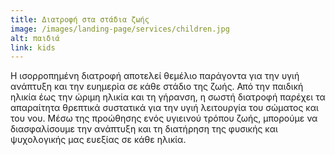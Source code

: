 ```yaml
---
title: Διατροφή στα στάδια ζωής
image: /images/landing-page/services/children.jpg
alt: παιδιά
link: kids
---
```


Η ισορροπημένη διατροφή αποτελεί θεμέλιο παράγοντα για την υγιή ανάπτυξη και την ευημερία σε κάθε στάδιο της ζωής. Από την παιδική ηλικία έως την ώριμη ηλικία και τη γήρανση, η σωστή διατροφή παρέχει τα απαραίτητα θρεπτικά συστατικά για την υγιή λειτουργία του σώματος και του νου. Μέσω της προώθησης ενός υγιεινού τρόπου ζωής, μπορούμε να διασφαλίσουμε την ανάπτυξη και τη διατήρηση της φυσικής και ψυχολογικής μας ευεξίας σε κάθε ηλικία.